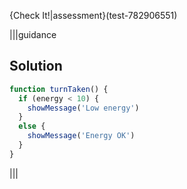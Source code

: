 
{Check It!|assessment}(test-782906551)

|||guidance
## Solution

```javascript
function turnTaken() {
  if (energy < 10) {
    showMessage('Low energy')
  }
  else {
    showMessage('Energy OK')    
  }
}
```
|||

